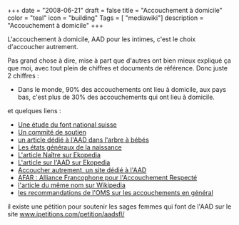 +++
date = "2008-06-21"
draft = false
title = "Accouchement à domicile"
color = "teal"
icon = "building"
Tags = [ "mediawiki"]
description = "Accouchement à domicile"
+++

L'accouchement à domicile, AAD pour les intimes, c'est le choix
d'accoucher autrement.

Pas grand chose à dire, mise à part que d'autres ont bien mieux expliqué
ça que moi, avec tout plein de chiffres et documents de référence. Donc
juste 2 chiffres :

-   Dans le monde, 90% des accouchements ont lieu à domicile, aux pays
    bas, c'est plus de 30% des accouchements qui ont lieu à domicile.

et quelques liens :

-   [Une étude du font national
    suisse](http://www.fraternet.org/naissance/docs/etudecomp-fr.htm)
-   [Un commité de soutien](http://accoucheradomicile.chez-alice.fr/)
-   [un article dédié à l'AAD dans l'arbre à
    bébés](http://larbreabebes.free.fr/Pages/p_acc_AAD.htm)
-   [Les états généraux de la
    naissance](http://www.quellenaissancedemain.info/)
-   [L'article Naître sur Ekopedia](http://fr.ekopedia.org/Na%C3%AEtre)
-   [L'article sur l'AAD sur
    Ekopedia](http://fr.ekopedia.org/Naissance_chez_soi)
-   [Accoucher autrement, un site dédié à
    l'AAD](http://accoucherautrement.free.fr/index.htm)
-   [AFAR : Alliance Francophone pour l'Accouchement
    Respecté](http://www.fraternet.org/afar/)
-   [l'article du même nom sur
    Wikipedia](http://fr.wikipedia.org/wiki/Accouchement_%C3%A0_domicile)
-   [les recommandations de l'OMS sur les accouchements en
    général](http://www.who.int/reproductive-health/publications/French_MSM_96_24/MSM_96_24_chapter6.fr.html)

il existe une pétition pour soutenir les sages femmes qui font de l'AAD
sur le site www.ipetitions.com/petition/aadsfl/
